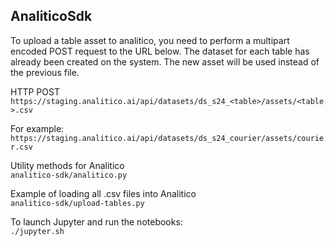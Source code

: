 
## AnaliticoSdk

To upload a table asset to analitico, you need to perform a multipart encoded POST request to the URL below. The dataset for each table has already been created on the system. The new asset will be used instead of the previous file.

HTTP POST
`https://staging.analitico.ai/api/datasets/ds_s24_<table>/assets/<table>.csv`

For example:
`https://staging.analitico.ai/api/datasets/ds_s24_courier/assets/courier.csv`

Utility methods for Analitico  
`analitico-sdk/analitico.py`

Example of loading all .csv files into Analitico  
`analitico-sdk/upload-tables.py`

To launch Jupyter and run the notebooks:  
`./jupyter.sh`
